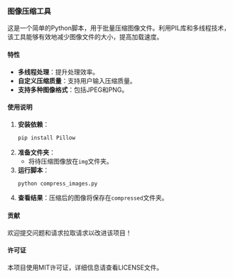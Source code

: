 ### 图像压缩工具

这是一个简单的Python脚本，用于批量压缩图像文件。利用PIL库和多线程技术，该工具能够有效地减少图像文件的大小，提高加载速度。

#### 特性

- **多线程处理**：提升处理效率。
- **自定义压缩质量**：支持用户输入压缩质量。
- **支持多种图像格式**：包括JPEG和PNG。

#### 使用说明

1. **安装依赖**：
   ```bash
   pip install Pillow
   ```
2. **准备文件夹**：
   - 将待压缩图像放在`img`文件夹。
3. **运行脚本**：
   ```bash
   python compress_images.py
   ```
4. **查看结果**：压缩后的图像将保存在`compressed`文件夹。

#### 贡献

欢迎提交问题和请求拉取请求以改进该项目！

#### 许可证

本项目使用MIT许可证，详细信息请查看LICENSE文件。